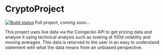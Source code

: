 # CryptoProject
[![Build status](https://ci.appveyor.com/api/projects/status/ucxdtomi8jsucjnf?svg=true)](https://ci.appveyor.com/project/Kaymo1990/cryptoproject)
Full project, coming soon...

This project uses live data via the Coingecko API to get pricing data and analyse it using technical analysis such as looking at 100d volatility and moving averages.
This data is returned to the user in an easy to understand statement with what the data means from an unbiased perspective.
